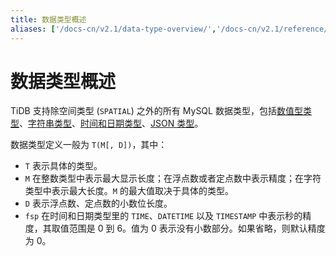 ```yaml
---
title: 数据类型概述
aliases: ['/docs-cn/v2.1/data-type-overview/','/docs-cn/v2.1/reference/sql/data-types/overview/']
---
```


# 数据类型概述

TiDB 支持除空间类型 (`SPATIAL`) 之外的所有 MySQL 数据类型，包括[数值型类型](/data-type-numeric.md)、[字符串类型](/data-type-string.md)、[时间和日期类型](/data-type-date-and-time.md)、[JSON 类型](/data-type-json.md)。

数据类型定义一般为 `T(M[, D])`，其中：

* `T` 表示具体的类型。
* `M` 在整数类型中表示最大显示长度；在浮点数或者定点数中表示精度；在字符类型中表示最大长度。`M` 的最大值取决于具体的类型。
* `D` 表示浮点数、定点数的小数位长度。
* `fsp` 在时间和日期类型里的 `TIME`、`DATETIME` 以及 `TIMESTAMP` 中表示秒的精度，其取值范围是 0 到 6。值为 0 表示没有小数部分。如果省略，则默认精度为 0。
